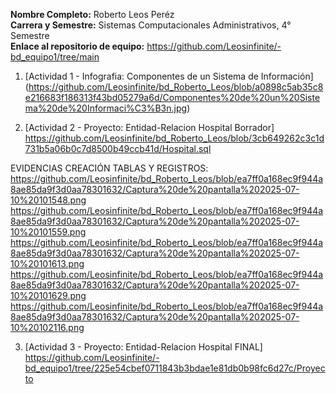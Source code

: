 **Nombre Completo:** Roberto Leos Peréz <br>
**Carrera y Semestre:** Sistemas Computacionales Administrativos, 4° Semestre <br>
**Enlace al repositorio de equipo:** https://github.com/Leosinfinite/-bd_equipo1/tree/main <br>

1. [Actividad 1 - Infografia: Componentes de un Sistema de Información] (https://github.com/Leosinfinite/bd_Roberto_Leos/blob/a0898c5ab35c8e216683f186313f43bd05279a6d/Componentes%20de%20un%20Sistema%20de%20Informaci%C3%B3n.jpg)

2. [Actividad 2 - Proyecto: Entidad-Relacion Hospital Borrador]
https://github.com/Leosinfinite/bd_Roberto_Leos/blob/3cb649262c3c1d731b5a06b0c7d8500b49ccb41d/Hospital.sql

EVIDENCIAS CREACIÓN TABLAS Y REGISTROS:
https://github.com/Leosinfinite/bd_Roberto_Leos/blob/ea7ff0a168ec9f944a8ae85da9f3d0aa78301632/Captura%20de%20pantalla%202025-07-10%20101548.png
https://github.com/Leosinfinite/bd_Roberto_Leos/blob/ea7ff0a168ec9f944a8ae85da9f3d0aa78301632/Captura%20de%20pantalla%202025-07-10%20101559.png
https://github.com/Leosinfinite/bd_Roberto_Leos/blob/ea7ff0a168ec9f944a8ae85da9f3d0aa78301632/Captura%20de%20pantalla%202025-07-10%20101613.png
https://github.com/Leosinfinite/bd_Roberto_Leos/blob/ea7ff0a168ec9f944a8ae85da9f3d0aa78301632/Captura%20de%20pantalla%202025-07-10%20101629.png
https://github.com/Leosinfinite/bd_Roberto_Leos/blob/ea7ff0a168ec9f944a8ae85da9f3d0aa78301632/Captura%20de%20pantalla%202025-07-10%20102116.png

3. [Actividad 3 - Proyecto: Entidad-Relacion Hospital FINAL]
https://github.com/Leosinfinite/-bd_equipo1/tree/225e54cbef0711843b3bdae1e81db0b98fc6d27c/Proyecto
